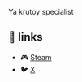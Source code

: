 Ya krutoy specialist
## 🔗 links  
- 🎮 [Steam](https://steamcommunity.com/profiles/76561199481468216/)  
- 🐦 [X](https://x.com/Revell1s0n)  
